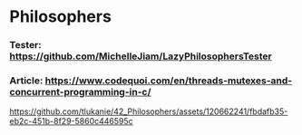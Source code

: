 # Philosophers
### Tester: https://github.com/MichelleJiam/LazyPhilosophersTester<br>
### Article: https://www.codequoi.com/en/threads-mutexes-and-concurrent-programming-in-c/



https://github.com/tlukanie/42_Philosophers/assets/120662241/fbdafb35-eb2c-451b-8f29-5860c446595c

